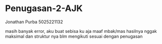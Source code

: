 # Penugasan-2-AJK

Jonathan Purba
5025221132


masih banyak error, aku buat sebisa ku aja maaf mbak/mas hasilnya nggak maksimal dan struktur nya blm mengikuti sesuai dengan penugasan
